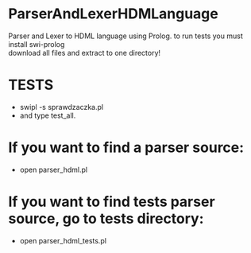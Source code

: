 # ParserAndLexerHDMLanguage
Parser and Lexer to HDML language using Prolog. 
to run tests you must install swi-prolog\
download all files and extract to one directory!
# TESTS
- swipl -s sprawdzaczka.pl
- and type test_all. 
# If you want to find a parser source:
- open parser_hdml.pl 
# If you want to find tests parser source, go to tests directory:
- open parser_hdml_tests.pl
